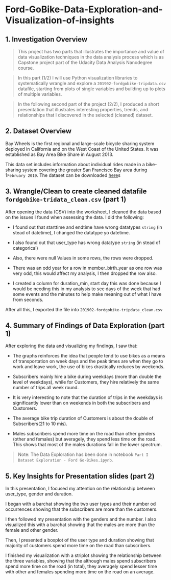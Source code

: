 # Ford-GoBike-Data-Exploration-and-Visualization-of-insights

## 1. Investigation Overview

> This project has two parts that illustrates the importance and value of data visualization techniques in the data analysis process which is as Capstone project part of the Udacity Data Analysis Nanodegree course.

> In this part (1/2) I will use Python visualization libraries to systematically wrangle and explore a `201902-fordgobike-tripdata.csv` datafile, starting from plots of single variables and building up to plots of multiple variables.

> In the following second part of the project (2/2), I produced a short presentation that illustrates interesting properties, trends, and relationships that I discovered in the selected (cleaned) dataset.


## 2. Dataset Overview

Bay Wheels is the first regional and large-scale bicycle sharing system deployed in California and on the West Coast of the United States. It was established as Bay Area Bike Share in August 2013. 

This data set includes information about individual rides made in a bike-sharing system covering the greater San Francisco Bay area during 1`February 2019`. The dataset can be downloaded [here](https://video.udacity-data.com/topher/2020/October/5f91cf38_201902-fordgobike-tripdata/201902-fordgobike-tripdata.csv)s


## 3. Wrangle/Clean to create cleaned datafile `fordgobike-tridata_clean.csv` (part 1)

After opening the data (CSV) into the worksheet, I cleaned the data based on the issues I found when assessing the data. I did the following:
- I found out that starttime and endtime have wrong datatypes `string` (in stead of datetime), I changed the datatype yo datetime.

- I also found out that user_type has wrong datatype `string` (in stead of categorical)

- Also, there were null Values in some rows, the rows were dropped.

- There was an odd year for a row in member_birth_year as one row was very odd, this would affect my analysis, I then dropped the row also.

- I created a column for duration_min, start day this was done because I would be needing this in my analysis to see days of the week that had some events and the minutes to help make meaning out of what I have from seconds.

After all this, I exported the file into `201902-fordgobike-tripdata_clean.csv`



## 4. Summary of Findings of Data Exploration (part 1)

After exploring the data and visualizing my findings, I saw that:

- The graphs reinforces the idea that people tend to use bikes as a means of transportation on week days and the peak times are when they go to work and leave work, the use of bikes drastically reduces by weekends.

- Subscribers mainly hire a bike during weekdays (more than double the level of weekdays), while for Customers, they hire relatively the same number of trips all week round.

- It is very interesting to note that the duration of trips in the weekdays is significantly lower than on weekends in both the subscribers and Customers.

- The average bike trip duration of Customers is about the double of Subscribers(21 to 10 mis).

- Males subscribers spend more time on the road than other genders (other and females) but averagely, they spend less time on the road. This shows that most of the males durations fall in the lower spectrum.

>Note: The Data Exploration has been done in notebook `Part I Dataset Exploration - Ford Go-Bikes.ipynb`.


## 5. Key Insights for Presentation slides (part 2)

In this presentation, I focused my attention on the relationship between user_type, gender and duration.

I began with a barchat showing the two user types and their number od occurrences showing that the subscribers are more than the customers.

I then followed my presentation with the genders and the number. I also visualized this with a barchat showing that the males are more than the female and other gender.

Then, I presented a boxplot of the user type and duration showing that majority of customers spend more time on the road than subscribers.

I finished my visualization with a striplot showing the relationship between the three variables, showing that the although males spend subscribers spend more time on the road (in total), they averagely spend lesser time with other and females spending more time on the road on an average.

